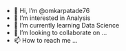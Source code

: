 - 👋 Hi, I’m @omkarpatade76
- 👀 I’m interested in Analysis
- 🌱 I’m currently learning Data Science
- 💞️ I’m looking to collaborate on ...
- 📫 How to reach me ...

<!---
omkarpatade76/omkarpatade76 is a ✨ special ✨ repository because its `README.md` (this file) appears on your GitHub profile.
You can click the Preview link to take a look at your changes.
--->
